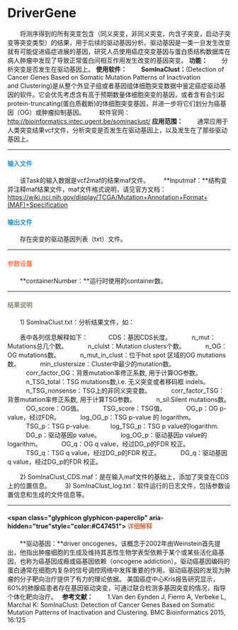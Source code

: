# DriverGene
　　将测序得到的所有突变包含（同义突变，非同义突变，内含子突变，启动子突变等突变类型）的结果，用于后续的驱动基因分析。驱动基因是一类一旦发生改变就有可能促进癌症进展的基因，研究人员使用癌症突变基因与蛋白质结构数据库在病人肿瘤中发现了导致正常蛋白间相互作用发生改变的基因突变。
**功能：**
　　分析突变是否发生在驱动基因上。
**使用软件：**
　　**SomInaClust：**(Detection of Cancer Genes Based on Somatic Mutation Patterns of Inactivation and Clustering)是从整个外显子组或者基因组体细胞突变数据中鉴定癌症驱动基因的软件。它会优先考虑含有高于预期数量体细胞突变的基因，或者含有会引起protein-truncating(蛋白质截断)的体细胞突变基因，并进一步将它们划分为癌基因（OG）或肿瘤抑制基因。
　　软件官网：http://bioinformatics.intec.ugent.be/sominaclust/
**应用范围：**
　　通常应用于人类突变结果vcf文件，分析突变是否发生在驱动基因上，以及发生在了那些驱动基因上。

  ***
#### **<i class="glyphicon glyphicon-log-in" aria-hidden="true" style="color:#3090C7"></i><span style="color:#3090C7"> 输入文件**
　　该Task的输入数据是vcf2maf的结果maf文件。
　　**Inputmaf：**结构变异注释maf结果文件，maf文件格式说明，请见官方文档：https://wiki.nci.nih.gov/display/TCGA/Mutation+Annotation+Format+(MAF)+Specification
&nbsp;
#### **<i class="glyphicon glyphicon-log-out" aria-hidden="true" style="color:#3090C7"></i><span style="color:#3090C7"> 输出文件**
　　存在突变的驱动基因列表（txt）文件。
 　　
***
#### **<i class="fa fa-cog" aria-hidden="true" style="color:#F88158"></i> <span style="color:#F88158">参数设置**
　　**containerNumber：**运行时使用的container数。

***
#### **<i class="fa fa-file-text" aria-hidden="true" style="color:#848b79"></i><span style="color:#848b79"> 结果说明**
　　1) SomlnaClust.txt：分析结果文件，如：
<div style="text-align:center">
<img data-src="1.png" width="500px" ></img>
</div>
　　表中各列信息解释如下：
　　　CDS：基因CDS长度。
　　　n_mut：Mutations总几个数。
　　　n_clulst：Mutation clusters个数。
　　　n_OG：OG mutations数。
　　　n_mut_in_clust：位于hot spot 区域的OG mutations 数。
　　　min_clustersize：Cluster中最少的mutation数。
　　　corr_factor_OG：背景mutation率修正系数, 用于计算OG参数。
　　　n_TSG_total：TSG mutations数,i.e. 无义突变或者移码框 indels。
　　　n_TSG_nonsense：TSG上的非同义突变数。
　　　corr_factor_TSG：背景mutation率修正系数, 用于计算TSG参数。
　　　n_sil:Silent mutations数。
　　　OG_score：OG值。
　　　TSG_score：TSG值。
　　　OG_p：OG p-value，经过FDR。
　　　log_OG_p：TSG p-value 的 logarithm。
　　　TSG_p：TSG p-value.
　　　log_TSG_p：TSG p value的logarithm.
　　　DG_p：驱动基因p value。
　　　log_OG_p：驱动基因p value的logarithm。
　　　OG_q：OG q value，经过DG_p的FDR 校正。
　　　TSG_q：TSG q value，经过DG_p的FDR 校正。
　　　DG_q：驱动基因q value，经过DG_p的FDR 校正。

　　2) SomInaClust_CDS.maf：是在输入maf文件的基础上，添加了突变在CDS上的位置信息。
　　3) SomInaClust_log.txt：软件运行的日志文件，包括参数设置信息和生成的文件信息等。

***
#### **<span class="glyphicon glyphicon-paperclip" aria-hidden="true"style="color:#C47451"></span></i><span style="color:#C47451">  详细解释**
　　**驱动基因：**driver oncogenes，该概念于2002年由Weinstein首先提出，他指出肿瘤细胞的生成及维持其恶性生物学表型依赖于某个或某些活化癌基因，也称为癌基因成瘾或癌基因依赖（oncogene addiction）。驱动癌基因编码的蛋白通常在细胞内复杂的信号调控网络中发挥重要的作用。驱动癌基因的发现为肿瘤的分子靶向治疗提供了有力的理论依据。
美国癌症中心Kris报告研究显示，60%的肺腺癌患者存在基因驱动突变，可通过联合检测多基因突变的情况，指导个体化靶向治疗。
&nbsp;
**参考文献：**
　　1.Van den Eynden J, Fierro A, Verbeke L, Marchal K: SomInaClust: Detection of Cancer Genes Based on Somatic Mutation Patterns of Inactivation and Clustering. BMC Bioinformatics 2015, 16:125



